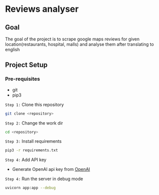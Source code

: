 # Reviews analyser

## Goal

The goal of the project is to scrape google maps reviews for given location(restaurants, hospital, malls) and analyse them after translating to english

## Project Setup

### Pre-requisites

- git
- pip3

`Step 1:` Clone this repository

```bash
git clone <repository>
```

`Step 2:` Change the work dir

```bash
cd <repository>
```

`Step 3:` Install requirements

```bash
pip3 -r requirements.txt
```

`Step 4:` Add API key

- Generate OpenAI api key from [OpenAI](https://openai.com/api/)

`Step 4:` Run the server in debug mode

```bash
uvicorn app:app --debug
```
